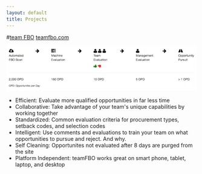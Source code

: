 ```yaml
---
layout: default
title: Projects
---
```


#[team FBO](http://www.teamfbo.com) 
[teamfbo.com](http://www.teamfbo.com)

![Alt text](/static/teamFBO.png)

* Efficient: Evaluate more qualified opportunities in far less time
* Collaborative: Take advantage of your team's unique capabilities by working together
* Standardized: Common evaluation criteria for procurement types, setback codes, and selection codes
* Intelligent: Use comments and evaluations to train your team on what opportunities to pursue and reject. And why.
* Self Cleaning: Opportunites not evaluated after 8 days are purged from the site
* Platform Independent: teamFBO works great on smart phone, tablet, laptop, and desktop